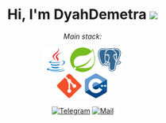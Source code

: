 <h1 align="center">Hi, I'm DyahDemetra</a> 
<img src="https://github.com/blackcater/blackcater/raw/main/images/Hi.gif" height="32"/></h1>

<div align="center">

*Main stack:*

<img height="50" width="50" src="https://github.com/devicons/devicon/blob/master/icons/java/java-original.svg" alt="java" />
<img height="50" width="50" src="https://github.com/devicons/devicon/blob/master/icons/spring/spring-original.svg" alt="spring" />
<img height="50" width="50" src="https://github.com/devicons/devicon/blob/master/icons/postgresql/postgresql-plain.svg" alt="postgresql" />
<br>
<img height="50" width="50" src="https://github.com/devicons/devicon/blob/master/icons/git/git-original.svg" alt="git" />
<img height="50" width="50" src="https://github.com/devicons/devicon/blob/master/icons/cplusplus/cplusplus-original.svg" alt="cpp" />

<!--*Stats:*

![Top Langs](https://github-readme-stats-dosx001.vercel.app/api/top-langs/?username=DyahDemetra&langs_count=10&title_color=fff&text_color=00e7ff&bg_color=151515&layout=compact&hide=cmake)

*Contacts:*-->

[![Telegram](https://img.shields.io/badge/telegram-black?style=for-the-badge&logo=telegram)](https://t.me/DyahCodr)
[![Mail](https://img.shields.io/badge/mail-black?style=for-the-badge&logo=gmail)](mailto:stanislavchik02@gmail.com)

</div>
